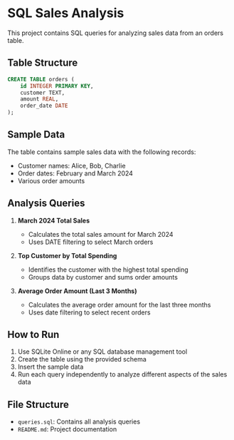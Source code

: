 # SQL Sales Analysis

This project contains SQL queries for analyzing sales data from an orders table.

## Table Structure

```sql
CREATE TABLE orders (
    id INTEGER PRIMARY KEY,
    customer TEXT,
    amount REAL,
    order_date DATE
);
```

## Sample Data

The table contains sample sales data with the following records:
- Customer names: Alice, Bob, Charlie
- Order dates: February and March 2024
- Various order amounts

## Analysis Queries

1. **March 2024 Total Sales**
   - Calculates the total sales amount for March 2024
   - Uses DATE filtering to select March orders

2. **Top Customer by Total Spending**
   - Identifies the customer with the highest total spending
   - Groups data by customer and sums order amounts

3. **Average Order Amount (Last 3 Months)**
   - Calculates the average order amount for the last three months
   - Uses date filtering to select recent orders

## How to Run

1. Use SQLite Online or any SQL database management tool
2. Create the table using the provided schema
3. Insert the sample data
4. Run each query independently to analyze different aspects of the sales data

## File Structure

- `queries.sql`: Contains all analysis queries
- `README.md`: Project documentation 